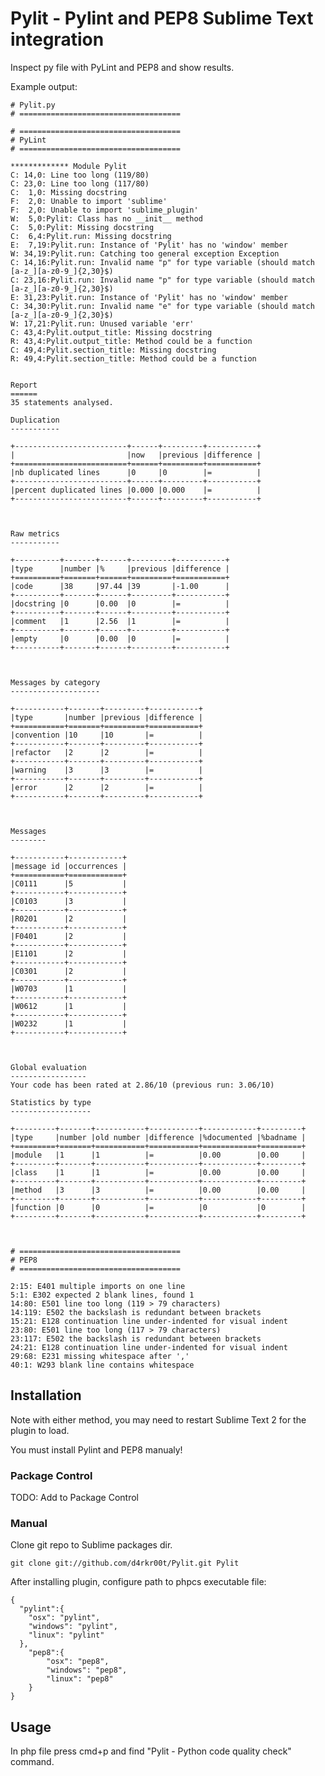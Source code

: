 # Pylit - Pylint and PEP8 Sublime Text integration
Inspect py file with PyLint and PEP8 and show results.

Example output:

    # Pylit.py
    # ====================================

    # ====================================
    # PyLint
    # ====================================

    ************* Module Pylit
    C: 14,0: Line too long (119/80)
    C: 23,0: Line too long (117/80)
    C:  1,0: Missing docstring
    F:  2,0: Unable to import 'sublime'
    F:  2,0: Unable to import 'sublime_plugin'
    W:  5,0:Pylit: Class has no __init__ method
    C:  5,0:Pylit: Missing docstring
    C:  6,4:Pylit.run: Missing docstring
    E:  7,19:Pylit.run: Instance of 'Pylit' has no 'window' member
    W: 34,19:Pylit.run: Catching too general exception Exception
    C: 14,16:Pylit.run: Invalid name "p" for type variable (should match [a-z_][a-z0-9_]{2,30}$)
    C: 23,16:Pylit.run: Invalid name "p" for type variable (should match [a-z_][a-z0-9_]{2,30}$)
    E: 31,23:Pylit.run: Instance of 'Pylit' has no 'window' member
    C: 34,30:Pylit.run: Invalid name "e" for type variable (should match [a-z_][a-z0-9_]{2,30}$)
    W: 17,21:Pylit.run: Unused variable 'err'
    C: 43,4:Pylit.output_title: Missing docstring
    R: 43,4:Pylit.output_title: Method could be a function
    C: 49,4:Pylit.section_title: Missing docstring
    R: 49,4:Pylit.section_title: Method could be a function


    Report
    ======
    35 statements analysed.

    Duplication
    -----------

    +-------------------------+------+---------+-----------+
    |                         |now   |previous |difference |
    +=========================+======+=========+===========+
    |nb duplicated lines      |0     |0        |=          |
    +-------------------------+------+---------+-----------+
    |percent duplicated lines |0.000 |0.000    |=          |
    +-------------------------+------+---------+-----------+



    Raw metrics
    -----------

    +----------+-------+------+---------+-----------+
    |type      |number |%     |previous |difference |
    +==========+=======+======+=========+===========+
    |code      |38     |97.44 |39       |-1.00      |
    +----------+-------+------+---------+-----------+
    |docstring |0      |0.00  |0        |=          |
    +----------+-------+------+---------+-----------+
    |comment   |1      |2.56  |1        |=          |
    +----------+-------+------+---------+-----------+
    |empty     |0      |0.00  |0        |=          |
    +----------+-------+------+---------+-----------+



    Messages by category
    --------------------

    +-----------+-------+---------+-----------+
    |type       |number |previous |difference |
    +===========+=======+=========+===========+
    |convention |10     |10       |=          |
    +-----------+-------+---------+-----------+
    |refactor   |2      |2        |=          |
    +-----------+-------+---------+-----------+
    |warning    |3      |3        |=          |
    +-----------+-------+---------+-----------+
    |error      |2      |2        |=          |
    +-----------+-------+---------+-----------+



    Messages
    --------

    +-----------+------------+
    |message id |occurrences |
    +===========+============+
    |C0111      |5           |
    +-----------+------------+
    |C0103      |3           |
    +-----------+------------+
    |R0201      |2           |
    +-----------+------------+
    |F0401      |2           |
    +-----------+------------+
    |E1101      |2           |
    +-----------+------------+
    |C0301      |2           |
    +-----------+------------+
    |W0703      |1           |
    +-----------+------------+
    |W0612      |1           |
    +-----------+------------+
    |W0232      |1           |
    +-----------+------------+



    Global evaluation
    -----------------
    Your code has been rated at 2.86/10 (previous run: 3.06/10)

    Statistics by type
    ------------------

    +---------+-------+-----------+-----------+------------+---------+
    |type     |number |old number |difference |%documented |%badname |
    +=========+=======+===========+===========+============+=========+
    |module   |1      |1          |=          |0.00        |0.00     |
    +---------+-------+-----------+-----------+------------+---------+
    |class    |1      |1          |=          |0.00        |0.00     |
    +---------+-------+-----------+-----------+------------+---------+
    |method   |3      |3          |=          |0.00        |0.00     |
    +---------+-------+-----------+-----------+------------+---------+
    |function |0      |0          |=          |0           |0        |
    +---------+-------+-----------+-----------+------------+---------+



    # ====================================
    # PEP8
    # ====================================

    2:15: E401 multiple imports on one line
    5:1: E302 expected 2 blank lines, found 1
    14:80: E501 line too long (119 > 79 characters)
    14:119: E502 the backslash is redundant between brackets
    15:21: E128 continuation line under-indented for visual indent
    23:80: E501 line too long (117 > 79 characters)
    23:117: E502 the backslash is redundant between brackets
    24:21: E128 continuation line under-indented for visual indent
    29:68: E231 missing whitespace after ','
    40:1: W293 blank line contains whitespace

## Installation
Note with either method, you may need to restart Sublime Text 2 for the plugin to load.

You must install Pylint and PEP8 manualy!

### Package Control
 TODO: Add to Package Control

### Manual
Clone git repo to Sublime packages dir.

    git clone git://github.com/d4rkr00t/Pylit.git Pylit

After installing plugin, configure path to phpcs executable file:

    {
      "pylint":{
        "osx": "pylint",
        "windows": "pylint",
        "linux": "pylint"
      },
        "pep8":{
            "osx": "pep8",
            "windows": "pep8",
            "linux": "pep8"
        }
    }

## Usage
In php file press cmd+p and find "Pylit - Python code quality check" command.